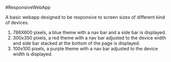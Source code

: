 #ResponsiveWebApp

A basic webapp designed to be responsive to screen sizes of different kind of devices.

1. 786X600 pixels, a blue theme with a nav bar and a side bar is displayed.
2. 300x350 pixels, a red theme with a nav bar adjusted to the device width and side bar stacked at the bottom of the page is displayed.
3. 100x100 pixels, a purple theme with a nav bar adjusted to the device width is displayed.